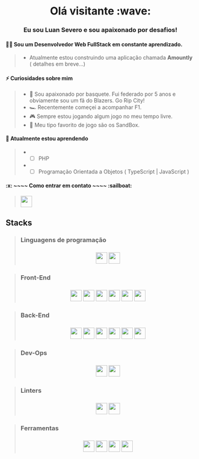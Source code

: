<h1 align="center">Olá visitante :wave:</h1>
<h3 align="center">Eu sou Luan Severo e sou apaixonado por desafios!</h3>

<h4>👨‍💻 Sou um Desenvolvedor Web FullStack em constante aprendizado.</h4>

> - Atualmente estou construindo uma aplicação chamada **Amountly** ( detalhes em breve...)

<h4>⚡ Curiosidades sobre mim</h4>

> - 🏀 Sou apaixonado por basquete. Fui federado por 5 anos e obviamente sou um fã do Blazers. Go Rip City!
> - :racing_car: Recentemente começei a acompanhar F1.
> - :video_game: Sempre estou jogando algum jogo no meu tempo livre.
> - :toolbox: Meu tipo favorito de jogo são os SandBox.

<h4>🌱 Atualmente estou aprendendo </h4>

> - - [ ] PHP
> - - [ ] Programação Orientada a Objetos ( TypeScript | JavaScript )


<h4>:x: ~~~~ Como entrar em contato ~~~~  :sailboat:</h4>

> <a href="https://www.linkedin.com/in/luansevero" target="_blank"><img src="https://img.shields.io/badge/LinkedIn-0077B5?style=for-the-badge&logo=linkedin&logoColor=white" height="30px"/></a>

<h2>Stacks</h2>

> <h3>Linguagens de programação<h3>
> <div align="center">
> <img src="https://img.shields.io/badge/JavaScript-323330?style=for-the-badge&logo=javascript&logoColor=F7DF1E" height="30px" />
> <img src="https://img.shields.io/badge/TypeScript-007ACC?style=for-the-badge&logo=typescript&logoColor=white" height="30px"/>
> </div>

> <h3>Front-End<h3>
> <div align="center">
> <img src="https://img.shields.io/badge/HTML5-E34F26?style=for-the-badge&logo=html5&logoColor=white" height="30px" />
> <img src="https://img.shields.io/badge/CSS3-1572B6?style=for-the-badge&logo=css3&logoColor=white" height="30px"/>
> <img src="https://img.shields.io/badge/React-20232A?style=for-the-badge&logo=react&logoColor=61DAFB" height="30px"/>
> <img src="https://img.shields.io/badge/Tailwind_CSS-38B2AC?style=for-the-badge&logo=tailwind-css&logoColor=white" height="30px"/>
> <img src="https://img.shields.io/badge/styled--components-DB7093?style=for-the-badge&logo=styled-components&logoColor=white" height="30px"/>
> <img src="https://img.shields.io/badge/Material--UI-0081CB?style=for-the-badge&logo=material-ui&logoColor=white" height="30px"/>
> </div>

> <h3>Back-End<h3>
> <div align="center">
> <img src="https://img.shields.io/badge/Node.js-43853D?style=for-the-badge&logo=node.js&logoColor=white" height="30px" />
> <img src="https://img.shields.io/badge/Express.js-404D59?style=for-the-badge" height="30px"/>
> <img src="https://img.shields.io/badge/MongoDB-4EA94B?style=for-the-badge&logo=mongodb&logoColor=white" height="30px"/>
> <img src="https://img.shields.io/badge/PostgreSQL-316192?style=for-the-badge&logo=postgresql&logoColor=white" height="30px"/>
> <img src="https://img.shields.io/badge/Prisma-3982CE?style=for-the-badge&logo=Prisma&logoColor=white" height="30px"/>
> <img src="https://img.shields.io/badge/Jest-323330?style=for-the-badge&logo=Jest&logoColor=white" height="30px"/>
> </div>

> <h3>Dev-Ops<h3>
> <div align="center">
> <img src="https://img.shields.io/badge/Amazon_AWS-FF9900?style=for-the-badge&logo=amazonaws&logoColor=white" height="30px" />
> <img src="https://img.shields.io/badge/docker-%230db7ed.svg?style=for-the-badge&logo=docker&logoColor=white" height="30px"/>
> </div>

> <h3>Linters<h3>
> <div align="center">
> <img src="https://img.shields.io/badge/eslint-3A33D1?style=for-the-badge&logo=eslint&logoColor=white" height="30px" />
> <img src="https://img.shields.io/badge/prettier-1A2C34?style=for-the-badge&logo=prettier&logoColor=F7BA3E" height="30px"/>
> </div>

> <h3>Ferramentas<h3>
> <div align="center">
> <img src="https://img.shields.io/badge/Trello-0052CC?style=for-the-badge&logo=trello&logoColor=white" height="30px" />
> <img src="https://img.shields.io/badge/Notion-000000?style=for-the-badge&logo=notion&logoColor=white" height="30px"/>
> <img src="https://img.shields.io/badge/GIT-E44C30?style=for-the-badge&logo=git&logoColor=white" height="30px"/>
> <img src="https://img.shields.io/badge/Slack-4A154B?style=for-the-badge&logo=slack&logoColor=white" height="30px"/>
> </div>

<!-- Badges source: https://dev.to/envoy_/150-badges-for-github-pnk -->
<h2></h2>
